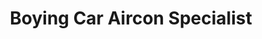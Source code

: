 ---
title: "Boying Car Aircon Specialist"
url: /san-pablo/boying-car-aircon-specialist/
shop: Autowerkstatt
---